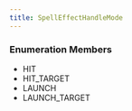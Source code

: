 ```yaml
---
title: SpellEffectHandleMode
---
```






### Enumeration Members
- HIT
- HIT\_TARGET
- LAUNCH
- LAUNCH\_TARGET
